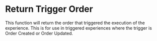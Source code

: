 # Return Trigger Order

This function will return the order that triggered the execution of the experience. This is for use in triggered experiences where the trigger is Order Created or Order Updated.